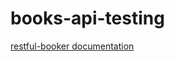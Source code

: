# books-api-testing

[restful-booker documentation](https://restful-booker.herokuapp.com/apidoc/index.html)
